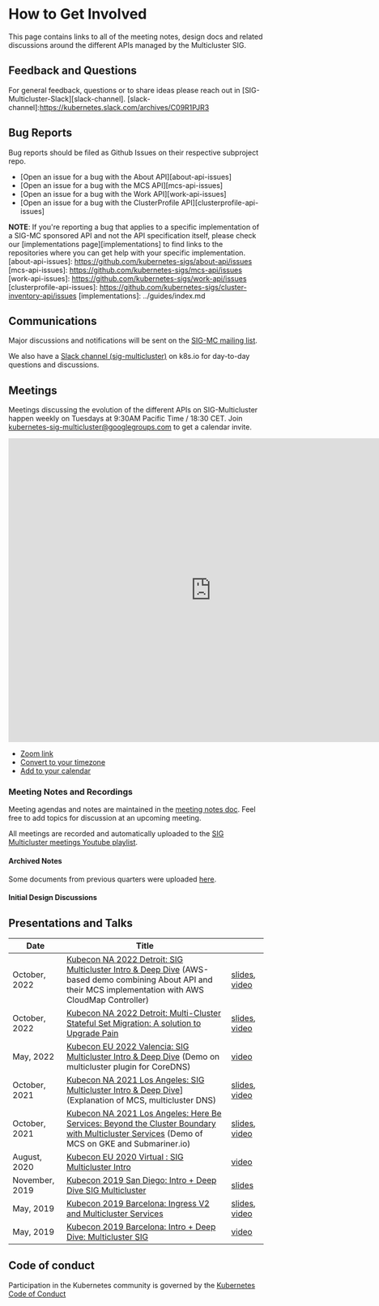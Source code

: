# How to Get Involved

This page contains links to all of the meeting notes, design docs and related discussions around the different APIs managed by the Multicluster SIG.

## Feedback and Questions

For general feedback, questions or to share ideas please reach out in [SIG-Multicluster-Slack][slack-channel].
[slack-channel]:https://kubernetes.slack.com/archives/C09R1PJR3

## Bug Reports

Bug reports should be filed as Github Issues on their respective subproject repo.

* [Open an issue for a bug with the About API][about-api-issues]
* [Open an issue for a bug with the MCS API][mcs-api-issues]
* [Open an issue for a bug with the Work API][work-api-issues]
* [Open an issue for a bug with the ClusterProfile API][clusterprofile-api-issues]

**NOTE**: If you're reporting a bug that applies to a specific implementation of
a SIG-MC sponsored API and not the API specification itself, please check our
[implementations page][implementations] to find links to the repositories where
you can get help with your specific implementation.
[about-api-issues]: https://github.com/kubernetes-sigs/about-api/issues
[mcs-api-issues]: https://github.com/kubernetes-sigs/mcs-api/issues
[work-api-issues]: https://github.com/kubernetes-sigs/work-api/issues
[clusterprofile-api-issues]: https://github.com/kubernetes-sigs/cluster-inventory-api/issues
[implementations]: ../guides/index.md

## Communications

Major discussions and notifications will be sent on the [SIG-MC mailing
list][sigmcg].

We also have a [Slack channel (sig-multicluster)][slack] on k8s.io for day-to-day questions and discussions.

[sigmcg]: https://groups.google.com/forum/#!forum/kubernetes-sig-multicluster
[slack]: https://kubernetes.slack.com/archives/C09R1PJR3

## Meetings

Meetings discussing the evolution of the different APIs on SIG-Multicluster happen weekly on Tuesdays at 9:30AM Pacific Time / 18:30 CET. Join kubernetes-sig-multicluster@googlegroups.com to get a calendar invite. 


<iframe
  src="https://calendar.google.com/calendar/u/0/embed?src=c5ac8984a64230b4c301124c52e53300440296806f61a22de507598a89c282ea@group.calendar.google.com&ctz=America/Los_Angeles"
  style="border: 0" width="800" height="600" frameborder="0"
  scrolling="no">
</iframe>

* [Zoom link](https://zoom.us/my/k8s.mc)
* [Convert to your timezone](http://www.thetimezoneconverter.com/?t=09:30&tz=PT%20%28Pacific%20Time%29)
* [Add to your calendar](https://calendar.google.com/calendar/u/0/r/eventedit/copy/MWlzc3MxZHIzbTM5Zmp0bWlxdDQwM2ZjcG5fMjAyMzAxMjRUMTczMDAwWiBjNWFjODk4NGE2NDIzMGI0YzMwMTEyNGM1MmU1MzMwMDQ0MDI5NjgwNmY2MWEyMmRlNTA3NTk4YTg5YzI4MmVhQGc)


### Meeting Notes and Recordings

Meeting agendas and notes are maintained in the [meeting notes
doc][meeting-notes]. Feel free to add topics for discussion at an upcoming
meeting.

All meetings are recorded and automatically uploaded to the [SIG Multicluster meetings Youtube playlist][sig-multicluster-yt-playlist].

#### Archived Notes
Some documents from previous quarters were uploaded [here][sig-mc-previous-quarters-docs].

[sig-mc-previous-quarters-docs]: https://drive.google.com/open?id=0B6O6mvmXbHiFRE03d0FPSGtTSG8

#### Initial Design Discussions


[sig-multicluster-yt-playlist]: https://www.youtube.com/playlist?list=PL69nYSiGNLP0HqgyqTby6HlDEz7i1mb0-
[sig-net-yt-playlist]: https://www.youtube.com/playlist?list=PL69nYSiGNLP2E8vmnqo5MwPOY25sDWIxb
[early-yt-playlist]: https://www.youtube.com/playlist?list=PL7KjrPTDcs4Xe6SZj-51WvBfufKf-la1O
[kubecon-2019-na-design-discussion]: https://docs.google.com/document/d/1l_SsVPLMBZ7lm_T4u7ZDBceTTUY71-iEQUPWeOdTAxM/preview
[kubecon-2019-eu-discussion]: https://docs.google.com/document/d/1n8AaDiPXyZHTosm1dscWhzpbcZklP3vd11fA6L6ajlY/preview
[sig-net-2019-11-sync]: https://docs.google.com/document/d/1AqBaxNX0uS0fb_fSpVL9c8TmaSP7RYkWO8U_SdJH67k/preview
[meeting-notes]: https://tinyurl.com/sig-multicluster-notes

## Presentations and Talks

[//]: # (Should we move this section in another tab or subtab? Maybe in the 'Reference' section or the 'Blog' section?)

| Date           | Title |    |
|----------------|-------|----|
| October, 2022 | [Kubecon NA 2022 Detroit: SIG Multicluster Intro & Deep Dive][2022-kubecon-na-schedule] (AWS-based demo combining About API and their MCS implementation with AWS CloudMap Controller)| [slides][2022-kubecon-na-slides], [video][2022-kubecon-na-video]|
| October, 2022 | [Kubecon NA 2022 Detroit: Multi-Cluster Stateful Set Migration: A solution to Upgrade Pain][2022-kubecon-na-mc-statefulset-schedule] | [slides][2022-kubecon-na-mc-statefulset-slides], [video][2022-kubecon-na-mc-statefulset-video] |
| May, 2022 | [Kubecon EU 2022 Valencia: SIG Multicluster Intro & Deep Dive][2022-kubecon-eu-schedule] (Demo on multicluster plugin for CoreDNS) | [video][2022-kubecon-eu-video] |
| October, 2021 | [Kubecon NA 2021 Los Angeles: SIG Multicluster Intro & Deep Dive][2021-kubecon-na-schedule]] (Explanation of MCS, multicluster DNS)| [slides][2021-kubecon-na-slides], [video][2021-kubecon-na-video] |
| October, 2021 | [Kubecon NA 2021 Los Angeles: Here Be Services: Beyond the Cluster Boundary with Multicluster Services][2021-kubecon-na-here-be-services-schedule] (Demo of MCS on GKE and Submariner.io) | [slides][2021-kubecon-na-here-be-services-slides], [video][2021-kubecon-na-here-be-services] |
| August, 2020 | [Kubecon EU 2020 Virtual : SIG Multicluster Intro][2020-kubecon-eu-schedule] | [video][2020-kubecon-eu-video] |
| November, 2019 | [Kubecon 2019 San Diego: Intro + Deep Dive SIG Multicluster][2019-kubecon-na-schedule] | [slides][2019-kubecon-na-community-slides] |
| May, 2019      | [Kubecon 2019 Barcelona: Ingress V2 and Multicluster Services][2019-kubecon-eu-ingress-v2] | [slides][2019-kubecon-eu-ingress-v2-slides], [video][2019-kubecon-eu-ingress-v2-video]|
| May, 2019      | [Kubecon 2019 Barcelona: Intro + Deep Dive: Multicluster SIG][2019-kubecon-eu-sig-mc-intro] | [video][2019-kubecon-eu-sig-mc-intro-video]


[2022-kubecon-na-schedule]: https://sched.co/182P2
[2022-kubecon-na-slides]: https://docs.google.com/presentation/d/106iQ-W3JiyWC_ek6EesisQWhg2bW4xfE514YFAQM3wo/edit?usp=sharing
[2022-kubecon-na-video]: https://www.youtube.com/watch?v=VZnF3YO1cm8

[2022-kubecon-na-mc-statefulset-schedule]: https://sched.co/182It
[2022-kubecon-na-mc-statefulset-video]: https://www.youtube.com/watch?v=hkyUqgwTZL8
[2022-kubecon-na-mc-statefulset-slides]: https://static.sched.com/hosted_files/kccncna2022/1c/KubeCon%20NA%2722_%20Multi-Cluster%20Stateful%20Set%20Migration_%20A%20Solution%20to%20Upgrade%20Pain.pptx.pdf

[2022-kubecon-eu-schedule]: https://sched.co/ytq6
[2022-kubecon-eu-video]: https://www.youtube.com/watch?v=cYFxjZEXucM

[2021-kubecon-na-schedule]: https://sched.co/lV6k
[2021-kubecon-na-slides]: https://static.sched.com/hosted_files/kccncna2021/d4/SIG%20Multicluster%20Intro%20%26%20Deep%20Dive%20KubeCon%20NA%202021-final.pdf

[2021-kubecon-na-video]: https://www.youtube.com/watch?v=zVTFm7HJD3s
[2021-kubecon-na-here-be-services-schedule]: https://sched.co/lV67
[2021-kubecon-na-here-be-services-slides]: https://static.sched.com/hosted_files/kccncna2021/5b/Here%20Be%20Services.pdf
[2021-kubecon-na-here-be-services]: https://www.youtube.com/watch?v=_UJrSfmvlMA

[2020-kubecon-eu-schedule]: https://sched.co/Zew0
[2020-kubecon-eu-video]: https://www.youtube.com/watch?v=bv9c1lJxDIo

[2019-kubecon-na-schedule]: https://sched.co/Uakw
[2019-kubecon-na-slides]: https://static.sched.com/hosted_files/kccncna19/29/SIG%20Multicluster%20KubeCon%20NA%202019%282%29.pdf

[2019-kubecon-na-video]: https://www.youtube.com/watch?v=cduG0FrjdJA

[2019-kubecon-eu-ingress-v2]: https://kccnceu19.sched.com/event/MPb6/ingress-v2-and-multicluster-services-rohit-ramkumar-bowei-du-google
[2019-kubecon-eu-ingress-v2-slides]: https://static.sched.com/hosted_files/kccnceu19/97/%5Bwith%20speaker%20notes%5D%20Kubecon%20EU%202019_%20Ingress%20V2%20%26%20Multi-Cluster%20Services.pdf
[2019-kubecon-eu-ingress-v2-video]: https://www.youtube.com/watch?v=Ne9UJL6irXY&t=1s

[2019-kubecon-eu-sig-mc-intro]: https://sched.co/MPlP
[2019-kubecon-eu-sig-mc-intro-video]: https://www.youtube.com/watch?v=GOiN1R2vQos

[2019-kubecon-na-community-slides]: https://docs.google.com/presentation/d/1s0scrQCCFLJMVjjGXGQHoV6_4OIZkaIGjwj4wpUUJ7M

## Code of conduct

Participation in the Kubernetes community is governed by the [Kubernetes Code of
Conduct](https://github.com/kubernetes/community/blob/master/code-of-conduct.md)
